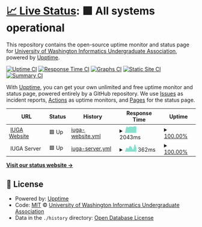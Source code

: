 # [📈 Live Status](https://status.iuga.info): <!--live status--> **🟩 All systems operational**

This repository contains the open-source uptime monitor and status page for [University of Washington Informatics Undergraduate Association](iuga.info), powered by [Upptime](https://github.com/upptime/upptime).

[![Uptime CI](https://github.com/UW-IUGA/status/workflows/Uptime%20CI/badge.svg)](https://github.com/UW-IUGA/status/actions?query=workflow%3A%22Uptime+CI%22)
[![Response Time CI](https://github.com/UW-IUGA/status/workflows/Response%20Time%20CI/badge.svg)](https://github.com/UW-IUGA/status/actions?query=workflow%3A%22Response+Time+CI%22)
[![Graphs CI](https://github.com/UW-IUGA/status/workflows/Graphs%20CI/badge.svg)](https://github.com/UW-IUGA/status/actions?query=workflow%3A%22Graphs+CI%22)
[![Static Site CI](https://github.com/UW-IUGA/status/workflows/Static%20Site%20CI/badge.svg)](https://github.com/UW-IUGA/status/actions?query=workflow%3A%22Static+Site+CI%22)
[![Summary CI](https://github.com/UW-IUGA/status/workflows/Summary%20CI/badge.svg)](https://github.com/UW-IUGA/status/actions?query=workflow%3A%22Summary+CI%22)

With [Upptime](https://upptime.js.org), you can get your own unlimited and free uptime monitor and status page, powered entirely by a GitHub repository. We use [Issues](https://github.com/UW-IUGA/status/issues) as incident reports, [Actions](https://github.com/UW-IUGA/status/actions) as uptime monitors, and [Pages](https://status.iuga.info) for the status page.

<!--start: status pages-->
<!-- This summary is generated by Upptime (https://github.com/upptime/upptime) -->
<!-- Do not edit this manually, your changes will be overwritten -->
<!-- prettier-ignore -->
| URL | Status | History | Response Time | Uptime |
| --- | ------ | ------- | ------------- | ------ |
| <img alt="" src="https://icons.duckduckgo.com/ip3/iuga.info.ico" height="13"> [IUGA Website](https://iuga.info) | 🟩 Up | [iuga-website.yml](https://github.com/UW-IUGA/status/commits/HEAD/history/iuga-website.yml) | <details><summary><img alt="Response time graph" src="./graphs/iuga-website/response-time-week.png" height="20"> 2043ms</summary><br><a href="https://status.iuga.info/history/iuga-website"><img alt="Response time 1291" src="https://img.shields.io/endpoint?url=https%3A%2F%2Fraw.githubusercontent.com%2FUW-IUGA%2Fstatus%2FHEAD%2Fapi%2Fiuga-website%2Fresponse-time.json"></a><br><a href="https://status.iuga.info/history/iuga-website"><img alt="24-hour response time 2329" src="https://img.shields.io/endpoint?url=https%3A%2F%2Fraw.githubusercontent.com%2FUW-IUGA%2Fstatus%2FHEAD%2Fapi%2Fiuga-website%2Fresponse-time-day.json"></a><br><a href="https://status.iuga.info/history/iuga-website"><img alt="7-day response time 2043" src="https://img.shields.io/endpoint?url=https%3A%2F%2Fraw.githubusercontent.com%2FUW-IUGA%2Fstatus%2FHEAD%2Fapi%2Fiuga-website%2Fresponse-time-week.json"></a><br><a href="https://status.iuga.info/history/iuga-website"><img alt="30-day response time 1765" src="https://img.shields.io/endpoint?url=https%3A%2F%2Fraw.githubusercontent.com%2FUW-IUGA%2Fstatus%2FHEAD%2Fapi%2Fiuga-website%2Fresponse-time-month.json"></a><br><a href="https://status.iuga.info/history/iuga-website"><img alt="1-year response time 1291" src="https://img.shields.io/endpoint?url=https%3A%2F%2Fraw.githubusercontent.com%2FUW-IUGA%2Fstatus%2FHEAD%2Fapi%2Fiuga-website%2Fresponse-time-year.json"></a></details> | <details><summary><a href="https://status.iuga.info/history/iuga-website">100.00%</a></summary><a href="https://status.iuga.info/history/iuga-website"><img alt="All-time uptime 100.00%" src="https://img.shields.io/endpoint?url=https%3A%2F%2Fraw.githubusercontent.com%2FUW-IUGA%2Fstatus%2FHEAD%2Fapi%2Fiuga-website%2Fuptime.json"></a><br><a href="https://status.iuga.info/history/iuga-website"><img alt="24-hour uptime 100.00%" src="https://img.shields.io/endpoint?url=https%3A%2F%2Fraw.githubusercontent.com%2FUW-IUGA%2Fstatus%2FHEAD%2Fapi%2Fiuga-website%2Fuptime-day.json"></a><br><a href="https://status.iuga.info/history/iuga-website"><img alt="7-day uptime 100.00%" src="https://img.shields.io/endpoint?url=https%3A%2F%2Fraw.githubusercontent.com%2FUW-IUGA%2Fstatus%2FHEAD%2Fapi%2Fiuga-website%2Fuptime-week.json"></a><br><a href="https://status.iuga.info/history/iuga-website"><img alt="30-day uptime 100.00%" src="https://img.shields.io/endpoint?url=https%3A%2F%2Fraw.githubusercontent.com%2FUW-IUGA%2Fstatus%2FHEAD%2Fapi%2Fiuga-website%2Fuptime-month.json"></a><br><a href="https://status.iuga.info/history/iuga-website"><img alt="1-year uptime 100.00%" src="https://img.shields.io/endpoint?url=https%3A%2F%2Fraw.githubusercontent.com%2FUW-IUGA%2Fstatus%2FHEAD%2Fapi%2Fiuga-website%2Fuptime-year.json"></a></details>
| <img alt="" src="https://icons.duckduckgo.com/ip3/null.ico" height="13"> IUGA Server | 🟩 Up | [iuga-server.yml](https://github.com/UW-IUGA/status/commits/HEAD/history/iuga-server.yml) | <details><summary><img alt="Response time graph" src="./graphs/iuga-server/response-time-week.png" height="20"> 362ms</summary><br><a href="https://status.iuga.info/history/iuga-server"><img alt="Response time 482" src="https://img.shields.io/endpoint?url=https%3A%2F%2Fraw.githubusercontent.com%2FUW-IUGA%2Fstatus%2FHEAD%2Fapi%2Fiuga-server%2Fresponse-time.json"></a><br><a href="https://status.iuga.info/history/iuga-server"><img alt="24-hour response time 468" src="https://img.shields.io/endpoint?url=https%3A%2F%2Fraw.githubusercontent.com%2FUW-IUGA%2Fstatus%2FHEAD%2Fapi%2Fiuga-server%2Fresponse-time-day.json"></a><br><a href="https://status.iuga.info/history/iuga-server"><img alt="7-day response time 362" src="https://img.shields.io/endpoint?url=https%3A%2F%2Fraw.githubusercontent.com%2FUW-IUGA%2Fstatus%2FHEAD%2Fapi%2Fiuga-server%2Fresponse-time-week.json"></a><br><a href="https://status.iuga.info/history/iuga-server"><img alt="30-day response time 449" src="https://img.shields.io/endpoint?url=https%3A%2F%2Fraw.githubusercontent.com%2FUW-IUGA%2Fstatus%2FHEAD%2Fapi%2Fiuga-server%2Fresponse-time-month.json"></a><br><a href="https://status.iuga.info/history/iuga-server"><img alt="1-year response time 482" src="https://img.shields.io/endpoint?url=https%3A%2F%2Fraw.githubusercontent.com%2FUW-IUGA%2Fstatus%2FHEAD%2Fapi%2Fiuga-server%2Fresponse-time-year.json"></a></details> | <details><summary><a href="https://status.iuga.info/history/iuga-server">100.00%</a></summary><a href="https://status.iuga.info/history/iuga-server"><img alt="All-time uptime 100.00%" src="https://img.shields.io/endpoint?url=https%3A%2F%2Fraw.githubusercontent.com%2FUW-IUGA%2Fstatus%2FHEAD%2Fapi%2Fiuga-server%2Fuptime.json"></a><br><a href="https://status.iuga.info/history/iuga-server"><img alt="24-hour uptime 100.00%" src="https://img.shields.io/endpoint?url=https%3A%2F%2Fraw.githubusercontent.com%2FUW-IUGA%2Fstatus%2FHEAD%2Fapi%2Fiuga-server%2Fuptime-day.json"></a><br><a href="https://status.iuga.info/history/iuga-server"><img alt="7-day uptime 100.00%" src="https://img.shields.io/endpoint?url=https%3A%2F%2Fraw.githubusercontent.com%2FUW-IUGA%2Fstatus%2FHEAD%2Fapi%2Fiuga-server%2Fuptime-week.json"></a><br><a href="https://status.iuga.info/history/iuga-server"><img alt="30-day uptime 100.00%" src="https://img.shields.io/endpoint?url=https%3A%2F%2Fraw.githubusercontent.com%2FUW-IUGA%2Fstatus%2FHEAD%2Fapi%2Fiuga-server%2Fuptime-month.json"></a><br><a href="https://status.iuga.info/history/iuga-server"><img alt="1-year uptime 100.00%" src="https://img.shields.io/endpoint?url=https%3A%2F%2Fraw.githubusercontent.com%2FUW-IUGA%2Fstatus%2FHEAD%2Fapi%2Fiuga-server%2Fuptime-year.json"></a></details>

<!--end: status pages-->

[**Visit our status website →**](https://status.iuga.info)

## 📄 License

- Powered by: [Upptime](https://github.com/upptime/upptime)
- Code: [MIT](./LICENSE) © [University of Washington Informatics Undergraduate Association](iuga.info)
- Data in the `./history` directory: [Open Database License](https://opendatacommons.org/licenses/odbl/1-0/)
